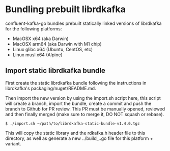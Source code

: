 # Bundling prebuilt librdkafka

confluent-kafka-go bundles prebuilt statically linked
versions of librdkafka for the following platforms:

 * MacOSX x64      (aka Darwin)
 * MacOSX arm64      (aka Darwin with M1 chip)
 * Linux glibc x64 (Ubuntu, CentOS, etc)
 * Linux musl x64  (Alpine)

## Import static librdkafka bundle

First create the static librdkafka bundle following the instructions in
librdkafka's packaging/nuget/README.md.

Then import the new version by using the import.sh script here, this script
will create a branch, import the bundle, create a commit and push the
branch to Github for PR review. This PR must be manually opened, reviewed
and then finally merged (make sure to merge it, DO NOT squash or rebase).

    $ ./import.sh ~/path/to/librdkafka-static-bundle-v1.4.0.tgz

This will copy the static library and the rdkafka.h header file
to this directory, as well as generate a new ../build_..go file
for this platform + variant.
